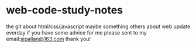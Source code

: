 # web-code-study-notes
the git about html/css/javascript
maybe something others about web
update everday 
if you have some advice for me
please sent to my email:sipallan@163.com
thank you!
